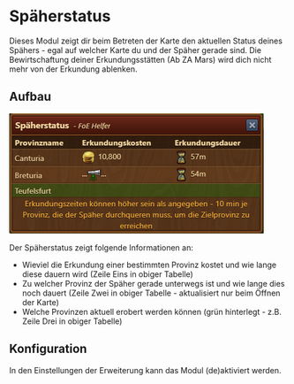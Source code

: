 # Späherstatus

Dieses Modul zeigt dir beim Betreten der Karte den aktuellen Status deines Spähers - egal auf welcher Karte du und der Späher gerade sind. Die Bewirtschaftung deiner Erkundungsstätten (Ab ZA Mars) wird dich nicht mehr von der Erkundung ablenken.

## Aufbau

![Aufbau](./.images/scouting.png)

Der Späherstatus zeigt folgende Informationen an:

* Wieviel die Erkundung einer bestimmten Provinz kostet und wie lange diese dauern wird (Zeile Eins in obiger Tabelle)
* Zu welcher Provinz der Späher gerade unterwegs ist und wie lange dies noch dauert (Zeile Zwei in obiger Tabelle - aktualisiert nur beim Öffnen der Karte)
* Welche Provinzen aktuell erobert werden können (grün hinterlegt - z.B. Zeile Drei in obiger Tabelle)

## Konfiguration

In den Einstellungen der Erweiterung kann das Modul (de)aktiviert werden.